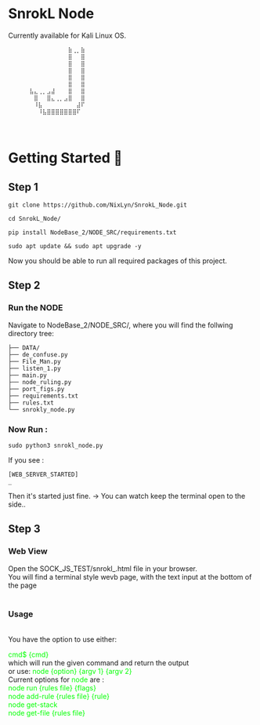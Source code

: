 # SnrokL Node #

Currently available for Kali Linux OS.
<br>

```
⠀⠀⠀⠀⠀⠀⠀⠀⠀⠀⠀⠀⠀⠀⣷⢀⡀⣷
⠀⠀⠀⠀⠀⠀⠀⠀⠀⠀⠀⠀⠀⠀⣿⠀⠀⣿
⠀⠀⠀⠀⠀⠀⠀⠀⠀⠀⠀⠀⠀⠀⣿⠀⠀⣿
⠀⠀⠀⠀⠀⠀⠀⠀⠀⠀⠀⠀⠀⠀⣿⠀⠀⣿
⠀⠀⠀⠀⠀⠀⠀⠀⠀⠀⠀⠀⠀⠀⣿⠀⠀⣿
⠀⠀⠀⠀⠀⠀⠀⠀⠀⠀⠀⠀⠀⠀⣿⠀⠀⣿
⠀⠀⠀⠀⠀⣧⣄⢀⡀⣠⣼⠀⠀⠀⣿⠀⠀⣿
⠀⠀⠀⠀⠀⠀⣿⠀⠀⣿⣄⢀⡀⣠⣿⠀⠀⣿
⠀⠀⠀⠀⠀⠀⠸⣧⠀⠀⠀⠀⠀⠀⠀⠀⣼⠏
⠀⠀⠀⠀⠀⠀⠀⠸⣧⣿⣿⣿⣿⣿⣿⣿⠏

```
<br>

# Getting Started  🏁  #

## Step 1 ##

```
git clone https://github.com/NixLyn/SnrokL_Node.git

cd SnrokL_Node/

pip install NodeBase_2/NODE_SRC/requirements.txt

sudo apt update && sudo apt upgrade -y

```

Now you should be able to run all required packages of this project.

## Step 2 ##

### Run the NODE ###

Navigate to NodeBase_2/NODE_SRC/, where you will find the follwing directory tree:


```
├── DATA/ 
├── de_confuse.py
├── File_Man.py
├── listen_1.py
├── main.py
├── node_ruling.py
├── port_figs.py
├── requirements.txt
├── rules.txt
└── snrokly_node.py

```

### Now Run : ###

```
sudo python3 snrokl_node.py

```

If you see :

```
[WEB_SERVER_STARTED]
_

```

Then it's started just fine.
-> You can watch keep the terminal open to the side..



## Step 3 ##

### Web View ###

Open the SOCK_JS_TEST/snrokl_.html file in your browser. 
<br>
You will find a terminal style wevb page, with the text input at the bottom of the page  
<br>

### Usage ###
<br>
You have the option to use either:  

<span  style="color: #00ff00; margin-left: 0px;margin-right: 0px;">cmd$ {cmd}</span>
<br>
which will run the given command and return the output <br>
or use:
<span  style="color: #00ff00; margin-left: 0px;margin-right: 0px;">node {option} {argv 1} {argv 2}</span> 
<br>
Current options for <span  style="color: #00ff00; margin-left: 0px;margin-right: 0px;">node</span> are :<br>
<span  style="color: #00ff00; margin-left: 0px;margin-right: 0px;">
node run {rules file} {flags}
</span><br>
<span  style="color: #00ff00; margin-left: 0px;margin-right: 0px;">
node add-rule {rules file} {rule}
</span><br>
<span  style="color: #00ff00; margin-left: 0px;margin-right: 0px;">
node get-stack
</span><br>
<span  style="color: #00ff00; margin-left: 0px;margin-right: 0px;">
node get-file {rules file}
</span><br>











